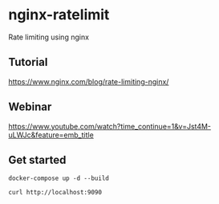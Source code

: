 # nginx-ratelimit
Rate limiting using nginx 

## Tutorial
https://www.nginx.com/blog/rate-limiting-nginx/

## Webinar
https://www.youtube.com/watch?time_continue=1&v=Jst4M-uLWJc&feature=emb_title

## Get started
```
docker-compose up -d --build

curl http://localhost:9090
```
